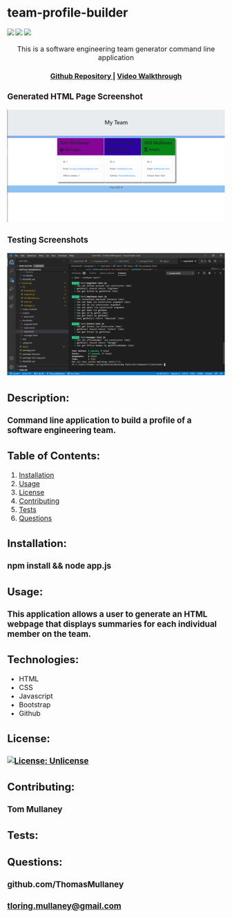 # team-profile-builder

<div>
    <h4>
    </a>
    <a href="https://github.com/ThomasMullaney/team-profile-builder/stargazers"><img src="https://img.shields.io/github/stars/ThomasMullaney/team-profile-builder.svg?style=plasticr"/></a>
    <a href="https://github.com/ThomasMullaney/team-profile-builder/commits/master"><img src="https://img.shields.io/github/last-commit/ThomasMullaney/team-profile-builder.svg?style=plasticr"/></a>
        <a href="https://github.com/ThomasMullaney/team-profile-builder/commits/master"><img src="https://img.shields.io/github/commit-activity/y/ThomasMullaney/team-profile-builder.svg?style=plasticr"/></a>
    </h4>
</div>

<p align="center"><font size="3">
This is a software engineering team generator command line application</p>
<div align="center"><a name="menu"></a>
  <h4>
    <a href="https://github.com/ThomasMullaney/team-profile-builder">
      Github Repository
    </a>
    <span> | </span>
<a href="https://drive.google.com/file/d/1f7p8tREe6L0jg3uhd76Qd-3nFaRpJmGU/view">
      Video Walkthrough
    </a>
  </h4>
</div>
<h3> Generated HTML Page Screenshot </h3>

![Screenshot of Application](img/Capture.PNG)
<h3> Testing Screenshots </h3>

![Screenshot of Application](img/testScreenshot1.png)


## Description:
### Command line application to build a profile of a software engineering team.

## Table of Contents:
     
1. [Installation](#installation)
2. [Usage](#usage)
3. [License](#license)
4. [Contributing](#contributing)
5. [Tests](#tests)
6. [Questions](#questions) 

## Installation: 
### npm install && node app.js

## Usage:
### This application allows a user to generate an HTML webpage that displays summaries for each individual member on the team.

## Technologies:
<ul>
<li>HTML</li>
<li>CSS</li>
<li>Javascript</li>
<li>Bootstrap</li>
<li>Github</li>
</ul>


## License:
### [![License: Unlicense](https://img.shields.io/badge/license-Unlicense-blue.svg)](http://unlicense.org/)
    
## Contributing:
### Tom Mullaney

## Tests:
### 

    
## Questions:
### github.com/ThomasMullaney
### tloring.mullaney@gmail.com
    